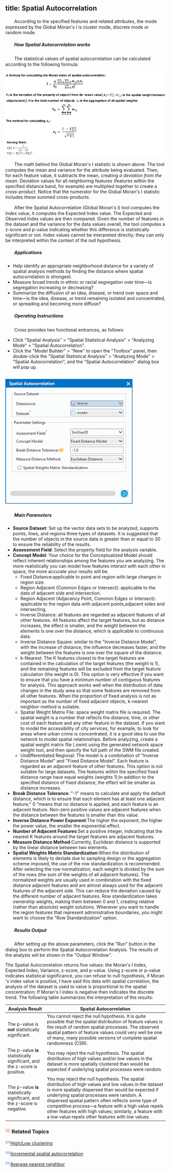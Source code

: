title: Spatial Autocorrelation
---

　　According to the specified features and related attributes, the mode expressed by the Global Moran's I is cluster mode, discrete mode or random mode.

##### 　　How Spatial Autocorrelation works

　　The statistical values of spatial autocorrelation can be calculated according to the following formula:

![](img/AutoCorrelationPrinciple.png)

　　The math behind the Global Moran's I statistic is shown above. The tool computes the mean and variance for the attribute being evaluated. Then, for each feature value, it subtracts the mean, creating *a deviation from the mean*. Deviation values for all neighboring features (features within the specified distance band, for example) are multiplied together to create a *cross-product*. Notice that the numerator for the Global Moran's I statistic includes these summed cross-products.  

　　After the Spatial Autocorrelation (Global Moran's I) tool computes the Index value, it computes the Expected Index value. The Expected and Observed Index values are then compared. Given the number of features in the dataset and the variance for the data values overall, the tool computes a z-score and p-value indicating whether this difference is statistically significant or not. Index values cannot be interpreted directly; they can only be interpreted within the context of the null hypothesis. 

##### 　　Applications

- Help identify an appropriate neighborhood distance for a variety of spatial analysis methods by finding the distance where spatial autocorrelation is strongest.
- Measure broad trends in ethnic or racial segregation over time—is segregation increasing or decreasing?
- Summarize the diffusion of an idea, disease, or trend over space and time—is the idea, disease, or trend remaining isolated and concentrated, or spreading and becoming more diffuse?

##### 　　Operating Instructions

　　Cross provides two functional entrances, as follows:

- Click "Spatial Analysis" > "Spatial Statistical Analysis" > "Analyzing Mode" > "Spatial Autocorrelation".
- Click the "Model Builder" > "New" to open the "Toolbox" panel, then double-click the "Spatial Statistical Analysis" > "Analyzing Mode" > "Spatial Autocorrelation", and the "Spatial Autocorrelation" dialog box will pop up.

![](img/AutoCorrelationResult.png)
- 

##### 　　Main Parameters

- **Source Dataset**: Set up the vector data sets to be analyzed, supports points, lines, and regions three types of datasets. It is suggested that the number of objects in the source data is greater than or equal to 30 to ensure the reliability of the results.
- **Assessment Field**: Select the property field for the analysis variable.
- **Concept Model**: Your choice for the Conceptualized Model should reflect inherent relationships among the features you are analyzing. The more realistically you can model how features interact with each other in space, the more accurate your results will be. 
  - Fixed Distance:applicable to point and region with large changes in region size.
  - Region Adjacent (Common Edges or Intersect): applicable to the data of adjacent side and intersection.
  - Region Adjacent (Adjacency Point, Common Edges or Intersect): applicable to the region data with adjacent points,adjacent sides and intersecting.
  - Inverse Distance: all features are regarded as adjacent features of all other features. All features affect the target features, but as distance increases, the effect is smaller, and the weight between the elements is one over the distance, which is applicable to continuous data.
  - Inverse Distance Square: similar to the "Inverse Distance Model", with the increase of distance, the influence decreases faster, and the weight between the features is one over the square of the distance.
  - k-Nearest: The K features closest to the target features are contained in the calculation of the target features (the weight is 1), and the remaining features will be excluded from the target feature calculation (the weight is 0). This option is very effective if you want to ensure that you have a minimum number of contiguous features for analysis. This approach works well when the distribution of data changes in the study area so that some features are removed from all other features. When the proportion of fixed analysis is not as important as the number of fixed adjacent objects, k-nearest neighbor method is suitable.
  - Spatial Weight Matrix File: space weight matrix file is required. The spatial weight is a number that reflects the distance, time, or other cost of each feature and any other feature in the dataset. If you want to model the accessibility of city services, for example, to look for areas where urban crime is concentrated, it is a good idea to use the network to model spatial relationships. Before analyzing, create a spatial weight matrix file (.swm) using the generated network space weight tool, and then specify the full path of the SWM file created.
  - Undifferentiated Regional: The model is a combination of "Inverse Distance Model" and "Fixed Distance Model". Each feature is regarded as an adjacent feature of other features. This option is not suitable for large datasets. The features within the specified fixed distance range have equal weights (weights 1);In addition to the specified distance of fixed distance, the effect will be smaller as distance increases.
- **Break Distance Tolerance**: "-1" means to calculate and apply the default distance, which is to ensure that each element has at least one adjacent feature;" 0 "means that no distance is applied, and each feature is an adjacent feature. Non-zero positive values are adjacent features when the distance between the features is smaller than this value.
- **Inverse Distance Power Exponent**:The higher the exponent, the higher the power value, the smaller the exponential effect.
- **Number of Adjacent Features**:Set a positive integer, indicating that the nearest K features around the target features are adjacent features.
- **Measure Distance Method**:Currently, Euclidean distance is supported by the linear distance between two elements.
- **Spatial Weights Matrix Standardization**:When the distribution of elements is likely to deviate due to sampling design or the aggregation scheme imposed, the use of the row standardization is recommended. After selecting the row normalization, each weight is divided by the sum of the rows (the sum of the weights of all adjacent features). The normalized weights are usually used in combination with the fixed distance adjacent features and are almost always used for the adjacent features of the adjacent side. This can reduce the deviation caused by the different number of adjacent features. Row standardization takes ownership weights, making them between 0 and 1, creating relative (rather than absolute) weight solutions. Whenever you want to handle the region features that represent administrative boundaries, you might want to choose the "Row Standardization" option.

##### 　　Results Output

　　After setting up the above parameters, click the "Run" button in the dialog box to perform the Spatial Autocorrelation Analysis. The results of the analysis will be shown in the "Output Window".

The Spatial Autocorrelation returns five values: the Moran's I Index, Expected Index, Variance, z-score, and p-value. Using z-score or p-value indicates statistical significance, you can refuse to null hypothesis, if Moran 's index value is positive, I have said this data with spatial correlation, the analysis of the dataset is used to value is proportional to the spatial concentration; If Moran's I index is negative then indicates the discrete trend. The following table summarizes the interpretation of the results:

| **Analysis Result**                 | **Spatial Autocorrelation**                                |
| ------------------------ | ---------------------------------------- |
| The p-value is **not** statistically significant.     | You cannot reject the null hypothesis. It is quite possible that the spatial distribution of feature values is the result of random spatial processes. The observed spatial pattern of feature values could very well be one of many, many possible versions of complete spatial randomness (CSR).|
| The p-value **is** statistically significant, and the z-score is positive. | You may reject the null hypothesis. The spatial distribution of high values and/or low values in the dataset is more spatially clustered than would be expected if underlying spatial processes were random. |
| The p-value **is** statistically significant, and the z-score is negative. | You may reject the null hypothesis. The spatial distribution of high values and low values in the dataset is more spatially dispersed than would be expected if underlying spatial processes were random. A dispersed spatial pattern often reflects some type of competitive process—a feature with a high value repels other features with high values; similarly, a feature with a low value repels other features with low values.|


### ![](../img/seealso.png) Related Topics

![](../img/smalltitle.png)[High/Low clustering](HighLowClustering.html)

![](../img/smalltitle.png)[Incremental spatial autocorrelation](IncrementalSpatialAutocorrelation.html)

![](../img/smalltitle.png)[Average nearest neighbor](AverageNearestNeighbor.html)


